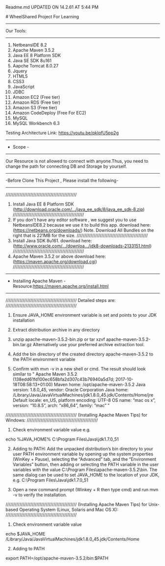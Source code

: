 ﻿Readme.md UPDATED ON 14.2.61 AT 5:44 PM 

﻿# WheelShared Project For Learning

**************************************************************
Our Tools:
**************************************************************
1. NetbeansIDE 8.2
2. Apache Maven 3.5.2
3. Java EE 8 Platform SDK
4. Java SE SDK 8u161
5. Aapche Tomcat 8.0.27
6. Jquery
7. HTML5
8. CSS3
9. JavaScript
10. JDBC
11. Amazon EC2 (Free tier)
12. Amazon RDS (Free tier)
13. Amazon S3 (Free tier)
14. Amazon CodeDeploy (Free For EC2)
15. MySQL
16. MySQL Workbench 6.3

Testing Architecture Link:
https://youtu.be/pklqfU5pp2g

**************************************************************
- Scope -
**************************************************************
Our Resource is not allowed to connect with anyone.Thus, you need to change the path for connecting DB and Storage by yourself.

**************************************************************
-Before Clone This Project , Please install the following-
**************************************************************
//////////////////////////////////////////////
1. Install Java EE 8 Platform SDK (http://download.oracle.com/…/java_ee_sdk/8/java_ee_sdk-8.zip)
//////////////////////////////////////////////
2. If you don't have any editor software , we suggest you to use NetbeansIDE8.2 because we use it to build this app. download here: (https://netbeans.org/downloads/) Note. Download All Bundles on the right that is 221MB for the size.
//////////////////////////////////////////////
3. Install Java SDK 8u161. 
download here: (http://www.oracle.com/…/downloa…/jdk8-downloads-2133151.html)
//////////////////////////////////////////////
3. Apache Maven 3.5.2 or above download here: (https://maven.apache.org/download.cgi)
//////////////////////////////////////////////

**************************************************************
- Installing Apache Maven - Resource:https://maven.apache.org/install.html
**************************************************************
//////////////////////////////////////////////
Detailed steps are:
//////////////////////////////////////////////
1. Ensure JAVA_HOME environment variable is set and points to your JDK installation

2. Extract distribution archive in any directory

3. unzip apache-maven-3.5.2-bin.zip
or
tar xzvf apache-maven-3.5.2-bin.tar.gz
Alternatively use your preferred archive extraction tool.

4. Add the bin directory of the created directory apache-maven-3.5.2 to the PATH environment variable

5. Confirm with mvn -v in a new shell or cmd. The result should look similar to
"
Apache Maven 3.5.2 (138edd61fd100ec658bfa2d307c43b76940a5d7d; 2017-10-18T08:58:13+01:00) Maven home: /opt/apache-maven-3.5.2 Java version: 1.8.0_45, vendor: Oracle Corporation Java home: /Library/Java/JavaVirtualMachines/jdk1.8.0_45.jdk/Contents/Home/jre Default locale: en_US, platform encoding: UTF-8 OS name: “mac os x”, version: “10.8.5”, arch: “x86_64”, family: “mac”
"

//////////////////////////////////////////////
(Installing Apache Maven Tips) for Windows: 
//////////////////////////////////////////////
1. Check environment variable value e.g.

echo %JAVA_HOME% C:\Program Files\Java\jdk1.7.0_51

2. Adding to PATH: Add the unpacked distribution’s bin directory to your user PATH environment variable by opening up the system properties (WinKey + Pause), selecting the “Advanced” tab, and the “Environment Variables” button, then adding or selecting the PATH variable in the user variables with the value C:\Program Files\apache-maven-3.5.2\bin. The same dialog can be used to set JAVA_HOME to the location of your JDK, e.g. C:\Program Files\Java\jdk1.7.0_51

3. Open a new command prompt (Winkey + R then type cmd) and run mvn -v to verify the installation.

//////////////////////////////////////////////
(Installing Apache Maven Tips) for Unix-based Operating System (Linux, Solaris and Mac OS X):
//////////////////////////////////////////////
1. Check environment variable value

echo $JAVA_HOME /Library/Java/JavaVirtualMachines/jdk1.8.0_45.jdk/Contents/Home

2. Adding to PATH

export PATH=/opt/apache-maven-3.5.2/bin:$PATH
